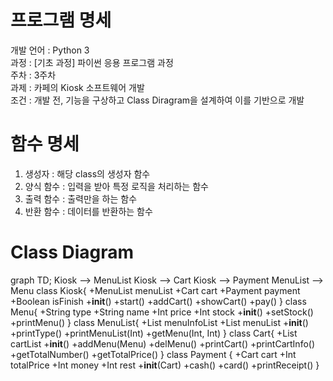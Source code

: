 # 프로그램 명세

개발 언어 : Python 3  
과정 : [기초 과정] 파이썬 응용 프로그램 과정  
주차 : 3주차  
과제 : 카페의 Kiosk 소프트웨어 개발  
조건 : 개발 전, 기능을 구상하고 Class Diragram을 설계하여 이를 기반으로 개발  

# 함수 명세

1. 생성자 : 해당 class의 생성자 함수
2. 양식 함수 : 입력을 받아 특정 로직을 처리하는 함수
3. 출력 함수 : 출력만을 하는 함수
4. 반환 함수 : 데이터를 반환하는 함수

# Class Diagram

graph TD;
      Kiosk --> MenuList
      Kiosk --> Cart
      Kiosk --> Payment
      MenuList --> Menu
      class Kiosk{
	      +MenuList menuList
	      +Cart cart
	      +Payment payment
	      +Boolean isFinish
          +__init__()
          +start()
          +addCart()
          +showCart()
          +pay()
      }
      class Menu{
	      +String type
	      +String name
	      +Int price
	      +Int stock
	      +__init__()
	      +setStock()
	      +printMenu()
      }
      class MenuList{
	      +List menuInfoList
	      +List menuList
          +__init__()
          +printType()
          +printMenuList(Int)
          +getMenu(Int, Int)
      }
      class Cart{
	      +List cartList
          +__init__()
          +addMenu(Menu)
          +delMenu()
          +printCart()
          +printCartInfo()
          +getTotalNumber()
          +getTotalPrice()
      }
      class Payment {
	      +Cart cart
	      +Int totalPrice
	      +Int money
	      +Int rest
	      +__init__(Cart)
	      +cash()
	      +card()
	      +printReceipt()
      }
